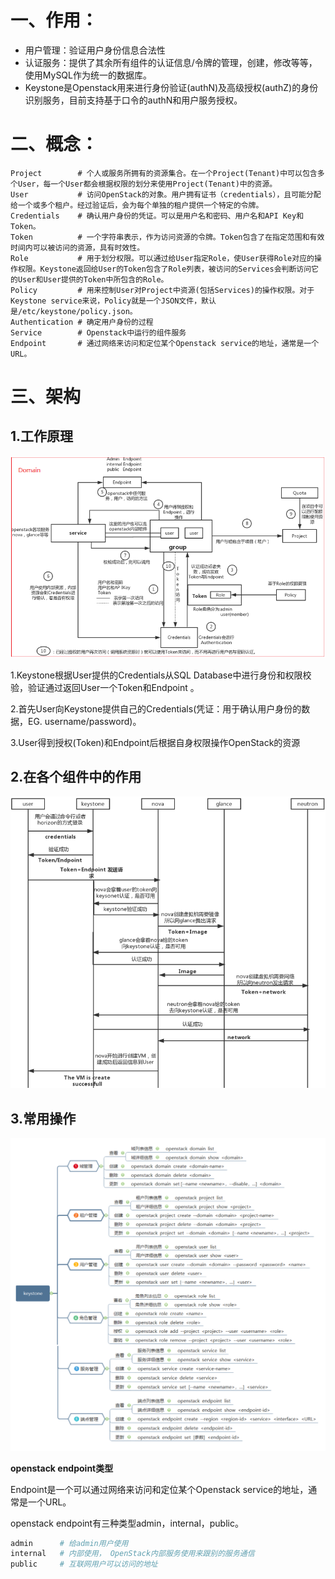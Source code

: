 

# 一、作用：

- 用户管理：验证用户身份信息合法性
- 认证服务：提供了其余所有组件的认证信息/令牌的管理，创建，修改等等，使用MySQL作为统一的数据库。
- Keystone是Openstack用来进行身份验证(authN)及高级授权(authZ)的身份识别服务，目前支持基于口令的authN和用户服务授权。

# 二、概念：

```text
Project        # 个人或服务所拥有的资源集合。在一个Project(Tenant)中可以包含多个User，每一个User都会根据权限的划分来使用Project(Tenant)中的资源。
User           # 访问OpenStack的对象。用户拥有证书（credentials），且可能分配给一个或多个租户。经过验证后，会为每个单独的租户提供一个特定的令牌。
Credentials    # 确认用户身份的凭证。可以是用户名和密码、用户名和API Key和Token。
Token          # 一个字符串表示，作为访问资源的令牌。Token包含了在指定范围和有效时间内可以被访问的资源，具有时效性。
Role           # 用于划分权限。可以通过给User指定Role，使User获得Role对应的操作权限。Keystone返回给User的Token包含了Role列表，被访问的Services会判断访问它的User和User提供的Token中所包含的Role。
Policy         # 用来控制User对Project中资源(包括Services)的操作权限。对于Keystone service来说，Policy就是一个JSON文件，默认是/etc/keystone/policy.json。
Authentication # 确定用户身份的过程
Service        # Openstack中运行的组件服务
Endpoint       # 通过网络来访问和定位某个Openstack service的地址，通常是一个URL。
```

# 三、架构

## 1.工作原理

![](assets/image-20221127212632051-20230610173810-sauixva.png)

1.Keystone根据User提供的Credentials从SQL Database中进行身份和权限校验，验证通过返回User一个Token和Endpoint 。

2.首先User向Keystone提供自己的Credentials(凭证：用于确认用户身份的数据，EG. username/password)。

3.User得到授权(Token)和Endpoint后根据自身权限操作OpenStack的资源

## 2.在各个组件中的作用

![](assets/image-20221127212639207-20230610173810-jc7sm9y.png)

## 3.常用操作

![](assets/image-20221127212645236-20230610173810-rtwss6n.png)

**openstack endpoint类型**

Endpoint是一个可以通过网络来访问和定位某个Openstack service的地址，通常是一个URL。

openstack endpoint有三种类型admin，internal，public。

```bash
admin      # 给admin用户使用
internal   # 内部使用， OpenStack内部服务使用来跟别的服务通信
public     # 互联网用户可以访问的地址
```
